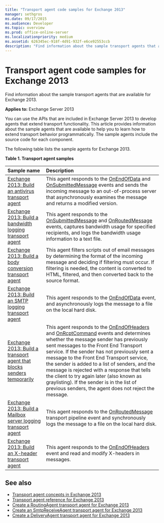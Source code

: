 ```yaml
---
title: "Transport agent code samples for Exchange 2013"
manager: sethgros
ms.date: 09/17/2015
ms.audience: Developer
ms.topic: overview
ms.prod: office-online-server
ms.localizationpriority: medium
ms.assetid: 626345ec-918f-4d91-932f-e6ce92553ccb
description: "Find information about the sample transport agents that are available for Exchange 2013."
---
```


# Transport agent code samples for Exchange 2013

Find information about the sample transport agents that are available for Exchange 2013.
  
**Applies to:** Exchange Server 2013
  
You can use the APIs that are included in Exchange Server 2013 to develop agents that extend transport functionality. This article provides information about the sample agents that are available to help you to learn how to extend transport behavior programmatically. The sample agents include the source code for each component. 
  
The following table lists the sample agents for Exchange 2013.
  
**Table 1. Transport agent samples**

|**Sample name**|**Description**|
|:-----|:-----|
|[Exchange 2013: Build an antivirus transport agent](https://code.msdn.microsoft.com/Exchange/Exchange-2013-Build-an-6e544269) <br/> |This agent responds to the [OnEndOfData](https://msdn.microsoft.com/library/Microsoft.Exchange.Data.Transport.Smtp.SmtpReceiveAgent.OnEndOfData.aspx) and [OnSubmittedMessage](https://msdn.microsoft.com/library/Microsoft.Exchange.Data.Transport.Routing.RoutingAgent.OnSubmittedMessage.aspx) events and sends the incoming message to an out-of-process server that asynchronously examines the message and returns a modified version.  <br/> |
|[Exchange 2013: Build a bandwidth logging transport agent](https://code.msdn.microsoft.com/Exchange/Exchange-2013-Build-a-d61a4aaa) <br/> |This agent responds to the [OnSubmittedMessage](https://msdn.microsoft.com/library/Microsoft.Exchange.Data.Transport.Routing.RoutingAgent.OnSubmittedMessage.aspx) and [OnRoutedMessage](https://msdn.microsoft.com/library/Microsoft.Exchange.Data.Transport.Routing.RoutingAgent.OnRoutedMessage.aspx) events, captures bandwidth usage for specified recipients, and logs the bandwidth usage information to a text file.  <br/> |
|[Exchange 2013: Build a body conversion transport agent](https://code.msdn.microsoft.com/Exchange/Exchange-2013-Build-a-body-ed36ecb0) <br/> |This agent filters scripts out of email messages by determining the format of the incoming message and deciding if filtering must occur. If filtering is needed, the content is converted to HTML, filtered, and then converted back to the source format.  <br/> |
|[Exchange 2013: Build an SMTP logging transport agent](https://code.msdn.microsoft.com/Exchange/Exchange-2013-Build-an-fc23dc33) <br/> |This agent responds to the [OnEndOfData](https://msdn.microsoft.com/library/Microsoft.Exchange.Data.Transport.Smtp.SmtpReceiveAgent.OnEndOfData.aspx) event, and asynchronously logs the message to a file on the local hard disk.  <br/> |
|[Exchange 2013: Build a transport agent that blocks senders temporarily](https://code.msdn.microsoft.com/Exchange/Exchange-2013-Build-a-52a767d8) <br/> |This agent responds to the [OnEndOfHeaders](https://msdn.microsoft.com/library/Microsoft.Exchange.Data.Transport.Smtp.SmtpReceiveAgent.OnEndOfHeaders.aspx) and [OnRcptCommand](https://msdn.microsoft.com/library/Microsoft.Exchange.Data.Transport.Smtp.SmtpReceiveAgent.OnRcptCommand.aspx) events and determines whether the message sender has previously sent messages to the Front End Transport service. If the sender has not previously sent a message to the Front End Transport service, the sender is added to a list of senders, and the message is rejected with a response that tells the client to try again later (also known as graylisting). If the sender is in the list of previous senders, the agent does not reject the message.  <br/> |
|[Exchange 2013: Build a Mailbox server logging transport agent](https://code.msdn.microsoft.com/Exchange/Exchange-2013-Build-a-fc8632e5) <br/> |This agent responds to the [OnRoutedMessage](https://msdn.microsoft.com/library/Microsoft.Exchange.Data.Transport.Routing.RoutingAgent.OnRoutedMessage.aspx) transport pipeline event and synchronously logs the message to a file on the local hard disk.  <br/> |
|[Exchange 2013: Build an X-header transport agent](https://code.msdn.microsoft.com/Exchange/Exchange-2013-Build-an-32f62f5a) <br/> |This agent responds to the [OnEndOfHeaders](https://msdn.microsoft.com/library/Microsoft.Exchange.Data.Transport.Smtp.SmtpReceiveAgent.OnEndOfHeaders.aspx) event and read and modify X-headers in messages.  <br/> |
   
## See also

- [Transport agent concepts in Exchange 2013](transport-agent-concepts-in-exchange-2013.md)    
- [Transport agent reference for Exchange 2013](transport-agent-reference-for-exchange-2013.md)    
- [Create a RoutingAgent transport agent for Exchange 2013](how-to-create-a-routingagent-transport-agent-for-exchange-2013.md)   
- [Create an SmtpReceiveAgent transport agent for Exchange 2013](how-to-create-an-smtpreceiveagent-transport-agent-for-exchange-2013.md)    
- [Create a DeliveryAgent transport agent for Exchange 2013](how-to-create-a-deliveryagent-transport-agent-for-exchange-2013.md)
    

